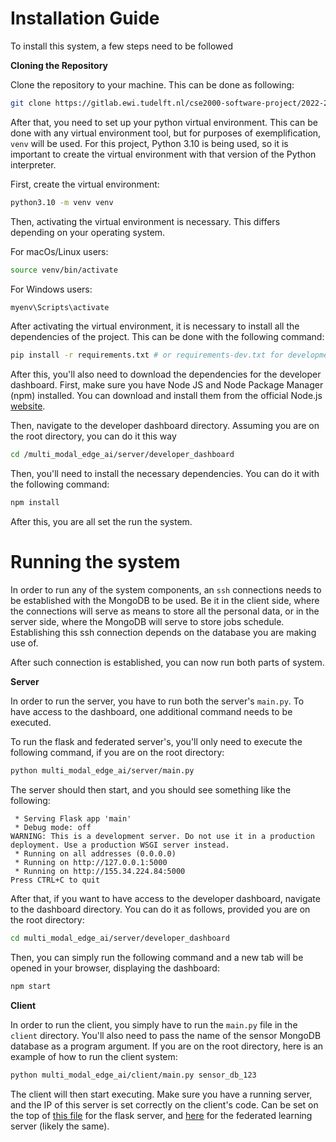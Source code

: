 # Installation Guide

To install this system, a few steps need to be followed

**Cloning the Repository**

Clone the repository to your machine. This can be done as following:

```bash
git clone https://gitlab.ewi.tudelft.nl/cse2000-software-project/2022-2023-q4/cluster19/multi-modal-edge-ai/multi-modal-edge-ai.git
```


After that, you need to set up your python virtual environment. This can be done with any virtual environment tool, but for purposes of exemplification, `venv` will be used. For this project, Python 3.10 is being used, so it is important to create the virtual environment with that version of the Python interpreter.

First, create the virtual environment:

```bash
python3.10 -m venv venv
```

Then, activating the virtual environment is necessary. This differs depending on your operating system. 

For macOs/Linux users:

```bash
source venv/bin/activate
```

For Windows users:

```bash
myenv\Scripts\activate
```

After activating the virtual environment, it is necessary to install all the dependencies of the project. This can be done with the following command:

```bash
pip install -r requirements.txt # or requirements-dev.txt for development environment
```

After this, you'll also need to download the dependencies for the developer dashboard. First, make sure you have Node JS and Node Package Manager (npm) installed. You can download and install them from the official Node.js [website](https://nodejs.org/).

Then, navigate to the developer dashboard directory. Assuming you are on the root directory, you can do it this way

```bash
cd /multi_modal_edge_ai/server/developer_dashboard
```

Then, you'll need to install the necessary dependencies. You can do it with the following command:

```bash
npm install
```

After this, you are all set the run the system.

# Running the system

In order to run any of the system components, an `ssh` connections needs to be established with the MongoDB to be used. Be it in the client side, where the connections will serve as means to store all the personal data, or in the server side, where the MongoDB will serve to store jobs schedule. Establishing this ssh connection depends on the database you are making use of.

After such connection is established, you can now run both parts of system. 

**Server**

In order to run the server, you have to run both the server's `main.py`. To have access to the dashboard, one additional command needs to be executed.

To run the flask and federated server's, you'll only need to execute the following command, if you are on the root directory:

```bash
python multi_modal_edge_ai/server/main.py
```

The server should then start, and you should see something like the following:

```
 * Serving Flask app 'main'
 * Debug mode: off
WARNING: This is a development server. Do not use it in a production deployment. Use a production WSGI server instead.
 * Running on all addresses (0.0.0.0)
 * Running on http://127.0.0.1:5000
 * Running on http://155.34.224.84:5000
Press CTRL+C to quit

```

After that, if you want to have access to the developer dashboard, navigate to the dashboard directory. You can do it as follows, provided you are on the root directory:

```bash
cd multi_modal_edge_ai/server/developer_dashboard
```

Then, you can simply run the following command and a new tab will be opened in your browser, displaying the dashboard:

```bash
npm start
```

**Client**

In order to run the client, you simply have to run the `main.py` file in the `client` directory. You'll also need to pass the name of the sensor MongoDB database as a program argument. If you are on the root directory, here is an example of how to run the client system:


```bash
python multi_modal_edge_ai/client/main.py sensor_db_123
```

The client will then start executing. Make sure you have a running server, and the IP of this server is set correctly on the client's code. Can be set on the top of [this file](../multi_modal_edge_ai/client/controllers/client_controller.py) for the flask server, and [here](../multi_modal_edge_ai/client/orchestrator.py) for the federated learning server (likely the same). 